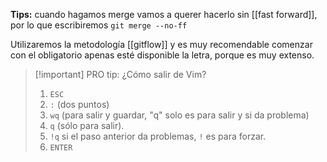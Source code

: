 **Tips:** cuando hagamos merge vamos a querer hacerlo sin [[fast forward]], por lo que escribiremos `git merge --no-ff`

Utilizaremos la metodología [[gitflow]] y es muy recomendable comenzar con el obligatorio apenas esté disponible la letra, porque es muy extenso.

>[!important] PRO tip: ¿Cómo salir de Vim?
>1. `ESC`
>2. `:` (dos puntos)
>3. `wq` (para salir y guardar, "q" solo es para salir y si da problema)
>	1. `q` (sólo para salir).
>	2. `!q` si el paso anterior da problemas, `!` es para forzar.
>4. `ENTER`
